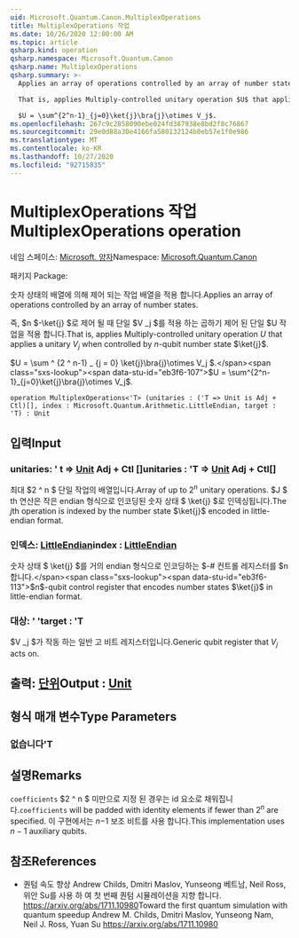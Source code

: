 ```yaml
---
uid: Microsoft.Quantum.Canon.MultiplexOperations
title: MultiplexOperations 작업
ms.date: 10/26/2020 12:00:00 AM
ms.topic: article
qsharp.kind: operation
qsharp.namespace: Microsoft.Quantum.Canon
qsharp.name: MultiplexOperations
qsharp.summary: >-
  Applies an array of operations controlled by an array of number states.

  That is, applies Multiply-controlled unitary operation $U$ that applies a unitary $V_j$ when controlled by $n$-qubit number state $\ket{j}$.

  $U = \sum^{2^n-1}_{j=0}\ket{j}\bra{j}\otimes V_j$.
ms.openlocfilehash: 267c9c2858090ebe024fd387938e8bd2f8c76867
ms.sourcegitcommit: 29e0d88a30e4166fa580132124b0eb57e1f0e986
ms.translationtype: MT
ms.contentlocale: ko-KR
ms.lasthandoff: 10/27/2020
ms.locfileid: "92715835"
---
```

# <a name="multiplexoperations-operation"></a><span data-ttu-id="eb3f6-102">MultiplexOperations 작업</span><span class="sxs-lookup"><span data-stu-id="eb3f6-102">MultiplexOperations operation</span></span>

<span data-ttu-id="eb3f6-103">네임 스페이스: [Microsoft. 양자](xref:Microsoft.Quantum.Canon)</span><span class="sxs-lookup"><span data-stu-id="eb3f6-103">Namespace: [Microsoft.Quantum.Canon](xref:Microsoft.Quantum.Canon)</span></span>

<span data-ttu-id="eb3f6-104">패키지 [](https://nuget.org/packages/)</span><span class="sxs-lookup"><span data-stu-id="eb3f6-104">Package: [](https://nuget.org/packages/)</span></span>


<span data-ttu-id="eb3f6-105">숫자 상태의 배열에 의해 제어 되는 작업 배열을 적용 합니다.</span><span class="sxs-lookup"><span data-stu-id="eb3f6-105">Applies an array of operations controlled by an array of number states.</span></span>

<span data-ttu-id="eb3f6-106">즉, $n $-\ket{j} $로 제어 될 때 단일 $V _j $를 적용 하는 곱하기 제어 된 단일 $U 작업을 적용 합니다.</span><span class="sxs-lookup"><span data-stu-id="eb3f6-106">That is, applies Multiply-controlled unitary operation $U$ that applies a unitary $V_j$ when controlled by $n$-qubit number state $\ket{j}$.</span></span>

<span data-ttu-id="eb3f6-107">$U = \sum ^ {2 ^ n-1} _ {j = 0} \ket{j}\bra{j}\otimes V_j $.</span><span class="sxs-lookup"><span data-stu-id="eb3f6-107">$U = \sum^{2^n-1}_{j=0}\ket{j}\bra{j}\otimes V_j$.</span></span>

```qsharp
operation MultiplexOperations<'T> (unitaries : ('T => Unit is Adj + Ctl)[], index : Microsoft.Quantum.Arithmetic.LittleEndian, target : 'T) : Unit
```


## <a name="input"></a><span data-ttu-id="eb3f6-108">입력</span><span class="sxs-lookup"><span data-stu-id="eb3f6-108">Input</span></span>

### <a name="unitaries--t--unit-adj--ctl"></a><span data-ttu-id="eb3f6-109">unitaries: ' t => [Unit](xref:microsoft.quantum.lang-ref.unit) Adj + Ctl []</span><span class="sxs-lookup"><span data-stu-id="eb3f6-109">unitaries : 'T => [Unit](xref:microsoft.quantum.lang-ref.unit) Adj + Ctl[]</span></span>

<span data-ttu-id="eb3f6-110">최대 $2 ^ n $ 단일 작업의 배열입니다.</span><span class="sxs-lookup"><span data-stu-id="eb3f6-110">Array of up to $2^n$ unitary operations.</span></span> <span data-ttu-id="eb3f6-111">$J $ th 연산은 작은 endian 형식으로 인코딩된 숫자 상태 $ \ket{j} $로 인덱싱됩니다.</span><span class="sxs-lookup"><span data-stu-id="eb3f6-111">The $j$th operation is indexed by the number state $\ket{j}$ encoded in little-endian format.</span></span>


### <a name="index--littleendian"></a><span data-ttu-id="eb3f6-112">인덱스: [LittleEndian](xref:Microsoft.Quantum.Arithmetic.LittleEndian)</span><span class="sxs-lookup"><span data-stu-id="eb3f6-112">index : [LittleEndian](xref:Microsoft.Quantum.Arithmetic.LittleEndian)</span></span>

<span data-ttu-id="eb3f6-113">숫자 상태 $ \ket{j} $를 거의 endian 형식으로 인코딩하는 $-# 컨트롤 레지스터를 $n 합니다.</span><span class="sxs-lookup"><span data-stu-id="eb3f6-113">$n$-qubit control register that encodes number states $\ket{j}$ in little-endian format.</span></span>


### <a name="target--t"></a><span data-ttu-id="eb3f6-114">대상: ' '</span><span class="sxs-lookup"><span data-stu-id="eb3f6-114">target : 'T</span></span>

<span data-ttu-id="eb3f6-115">$V _j $가 작동 하는 일반 고 비트 레지스터입니다.</span><span class="sxs-lookup"><span data-stu-id="eb3f6-115">Generic qubit register that $V_j$ acts on.</span></span>



## <a name="output--unit"></a><span data-ttu-id="eb3f6-116">출력: [단위](xref:microsoft.quantum.lang-ref.unit)</span><span class="sxs-lookup"><span data-stu-id="eb3f6-116">Output : [Unit](xref:microsoft.quantum.lang-ref.unit)</span></span>



## <a name="type-parameters"></a><span data-ttu-id="eb3f6-117">형식 매개 변수</span><span class="sxs-lookup"><span data-stu-id="eb3f6-117">Type Parameters</span></span>

### <a name="t"></a><span data-ttu-id="eb3f6-118">없습니다</span><span class="sxs-lookup"><span data-stu-id="eb3f6-118">'T</span></span>



## <a name="remarks"></a><span data-ttu-id="eb3f6-119">설명</span><span class="sxs-lookup"><span data-stu-id="eb3f6-119">Remarks</span></span>

<span data-ttu-id="eb3f6-120">`coefficients` $2 ^ n $ 미만으로 지정 된 경우는 id 요소로 채워집니다.</span><span class="sxs-lookup"><span data-stu-id="eb3f6-120">`coefficients` will be padded with identity elements if fewer than $2^n$ are specified.</span></span> <span data-ttu-id="eb3f6-121">이 구현에서는 $n-$1 보조 비트를 사용 합니다.</span><span class="sxs-lookup"><span data-stu-id="eb3f6-121">This implementation uses $n - 1$ auxiliary qubits.</span></span>

## <a name="references"></a><span data-ttu-id="eb3f6-122">참조</span><span class="sxs-lookup"><span data-stu-id="eb3f6-122">References</span></span>

- <span data-ttu-id="eb3f6-123">퀀텀 속도 향상 Andrew Childs, Dmitri Maslov, Yunseong 베트남, Neil Ross, 위안 Su를 사용 하 여 첫 번째 퀀텀 시뮬레이션을 지향 합니다. https://arxiv.org/abs/1711.10980</span><span class="sxs-lookup"><span data-stu-id="eb3f6-123">Toward the first quantum simulation with quantum speedup Andrew M. Childs, Dmitri Maslov, Yunseong Nam, Neil J. Ross, Yuan Su https://arxiv.org/abs/1711.10980</span></span>
